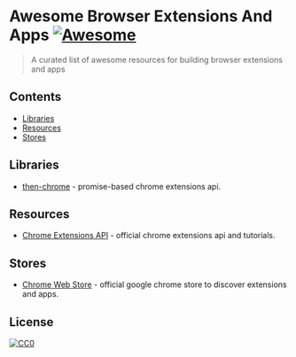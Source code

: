 # Awesome Browser Extensions And Apps [![Awesome](https://cdn.rawgit.com/sindresorhus/awesome/d7305f38d29fed78fa85652e3a63e154dd8e8829/media/badge.svg)](vitalets/awesome-browser-extensions-and-apps)

> A curated list of awesome resources for building browser extensions and apps

## Contents
* [Libraries](#libraries)
* [Resources](#resources)
* [Stores](#stores)

## Libraries
* [then-chrome](https://github.com/acvetkov/then-chrome) - promise-based chrome extensions api.

## Resources
* [Chrome Extensions API](https://developer.chrome.com/extensions/api_index) - official chrome extensions api and tutorials.

## Stores
* [Chrome Web Store](https://chrome.google.com/webstore) - official google chrome store to discover extensions and apps.

## License
[![CC0](http://mirrors.creativecommons.org/presskit/buttons/88x31/svg/cc-zero.svg)](https://creativecommons.org/publicdomain/zero/1.0/)
